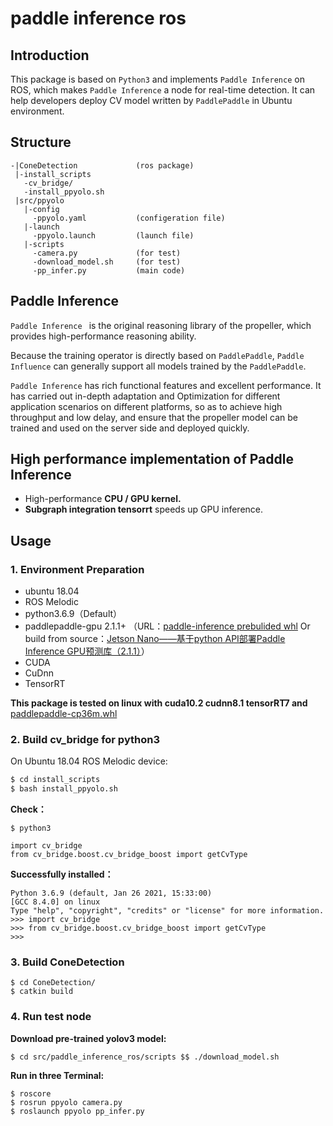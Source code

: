 # paddle inference ros

## Introduction

This package is based on `Python3` and implements `Paddle Inference` on ROS, which makes `Paddle Inference` a node for real-time detection. It can help developers deploy CV model written by `PaddlePaddle` in Ubuntu environment.

## Structure

```
-|ConeDetection				(ros package)
 |-install_scripts
   -cv_bridge/
   -install_ppyolo.sh
 |src/ppyolo
   |-config
     -ppyolo.yaml			(configeration file)
   |-launch
     -ppyolo.launch			(launch file)
   |-scripts
     -camera.py				(for test)
     -download_model.sh		(for test)
     -pp_infer.py			(main code)
```

## Paddle Inference

`Paddle Inference ` is the original reasoning library of the propeller, which provides high-performance reasoning ability.

Because the training operator is directly based on `PaddlePaddle`,  `Paddle Influence` can generally support all models trained by the `PaddlePaddle`.

`Paddle Inference` has rich functional features and excellent performance. It has carried out in-depth adaptation and Optimization for different application scenarios on different platforms, so as to achieve high throughput and low delay, and ensure that the propeller model can be trained and used on the server side and deployed quickly.

## High performance implementation of Paddle Inference

* High-performance **CPU / GPU kernel.**
* **Subgraph integration tensorrt** speeds up GPU inference.

## Usage

### 1. Environment Preparation

- ubuntu 18.04
- ROS Melodic
- python3.6.9（Default）
- paddlepaddle-gpu 2.1.1+ （URL：[paddle-inference prebulided whl](https://www.paddlepaddle.org.cn/documentation/docs/zh/guides/09_hardware_support/hardware_info_cn.html#paddle-inference) Or build from source：[Jetson Nano——基于python API部署Paddle Inference GPU预测库（2.1.1）](https://blog.csdn.net/qq_45779334/article/details/118611953)）
- CUDA
- CuDnn
- TensorRT

**This package is tested on linux with cuda10.2 cudnn8.1 tensorRT7 and** [paddlepaddle-cp36m.whl](https://paddle-inference-lib.bj.bcebos.com/2.2.2/python/Linux/GPU/x86-64_gcc8.2_avx_mkl_cuda10.2_cudnn8.1.1_trt7.2.3.4/paddlepaddle_gpu-2.2.2-cp36-cp36m-linux_x86_64.whl)

### 2. Build cv_bridge for python3

On Ubuntu 18.04 ROS Melodic device:

```bash
$ cd install_scripts
$ bash install_ppyolo.sh
```

**Check：**

```
$ python3
```

```
import cv_bridge
from cv_bridge.boost.cv_bridge_boost import getCvType
```

**Successfully installed：**

```
Python 3.6.9 (default, Jan 26 2021, 15:33:00) 
[GCC 8.4.0] on linux
Type "help", "copyright", "credits" or "license" for more information.
>>> import cv_bridge
>>> from cv_bridge.boost.cv_bridge_boost import getCvType
>>> 
```

### 3. Build ConeDetection

```
$ cd ConeDetection/
$ catkin build
```

### 4. Run test node

**Download pre-trained yolov3 model:**

```
$ cd src/paddle_inference_ros/scripts $$ ./download_model.sh
```

**Run in three Terminal:**

```
$ roscore
$ rosrun ppyolo camera.py
$ roslaunch ppyolo pp_infer.py
```



